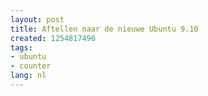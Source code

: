 ```yaml
---
layout: post
title: Aftellen naar de nieuwe Ubuntu 9.10
created: 1254817496
tags:
- ubuntu
- counter
lang: nl
---
```

<script type="text/javascript" src="http://www.ubuntu.com/files/countdown/display.js"></script>
